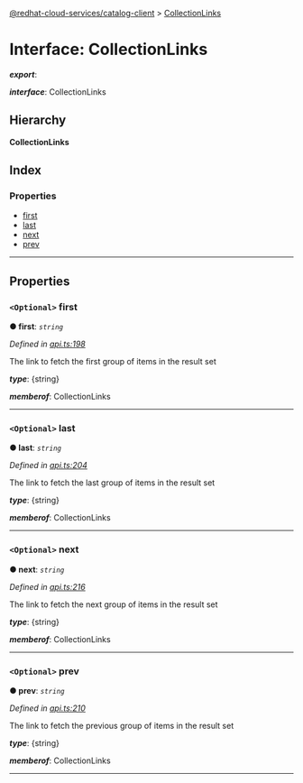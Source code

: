 [@redhat-cloud-services/catalog-client](../README.md) > [CollectionLinks](../interfaces/collectionlinks.md)

# Interface: CollectionLinks

*__export__*: 

*__interface__*: CollectionLinks

## Hierarchy

**CollectionLinks**

## Index

### Properties

* [first](collectionlinks.md#first)
* [last](collectionlinks.md#last)
* [next](collectionlinks.md#next)
* [prev](collectionlinks.md#prev)

---

## Properties

<a id="first"></a>

### `<Optional>` first

**● first**: *`string`*

*Defined in [api.ts:198](https://github.com/RedHatInsights/javascript-clients/blob/master/packages/catalog/api.ts#L198)*

The link to fetch the first group of items in the result set

*__type__*: {string}

*__memberof__*: CollectionLinks

___
<a id="last"></a>

### `<Optional>` last

**● last**: *`string`*

*Defined in [api.ts:204](https://github.com/RedHatInsights/javascript-clients/blob/master/packages/catalog/api.ts#L204)*

The link to fetch the last group of items in the result set

*__type__*: {string}

*__memberof__*: CollectionLinks

___
<a id="next"></a>

### `<Optional>` next

**● next**: *`string`*

*Defined in [api.ts:216](https://github.com/RedHatInsights/javascript-clients/blob/master/packages/catalog/api.ts#L216)*

The link to fetch the next group of items in the result set

*__type__*: {string}

*__memberof__*: CollectionLinks

___
<a id="prev"></a>

### `<Optional>` prev

**● prev**: *`string`*

*Defined in [api.ts:210](https://github.com/RedHatInsights/javascript-clients/blob/master/packages/catalog/api.ts#L210)*

The link to fetch the previous group of items in the result set

*__type__*: {string}

*__memberof__*: CollectionLinks

___

